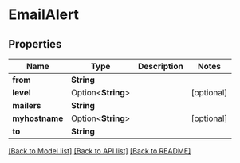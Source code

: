 # EmailAlert

## Properties

Name | Type | Description | Notes
------------ | ------------- | ------------- | -------------
**from** | **String** |  | 
**level** | Option<**String**> |  | [optional]
**mailers** | **String** |  | 
**myhostname** | Option<**String**> |  | [optional]
**to** | **String** |  | 

[[Back to Model list]](../README.md#documentation-for-models) [[Back to API list]](../README.md#documentation-for-api-endpoints) [[Back to README]](../README.md)


